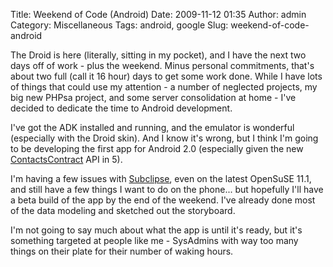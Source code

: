 Title: Weekend of Code (Android)
Date: 2009-11-12 01:35
Author: admin
Category: Miscellaneous
Tags: android, google
Slug: weekend-of-code-android

The Droid is here (literally, sitting in my pocket), and I have the next
two days off of work - plus the weekend. Minus personal commitments,
that's about two full (call it 16 hour) days to get some work done.
While I have lots of things that could use my attention - a number of
neglected projects, my big new PHPsa project, and some server
consolidation at home - I've decided to dedicate the time to Android
development.

I've got the ADK installed and running, and the emulator is wonderful
(especially with the Droid skin). And I know it's wrong, but I think I'm
going to be developing the first app for Android 2.0 (especially given
the new
[ContactsContract](http://developer.android.com/reference/android/provider/ContactsContract.html)
API in 5).

I'm having a few issues with [Subclipse](http://subclipse.tigris.org/),
even on the latest OpenSuSE 11.1, and still have a few things I want to
do on the phone... but hopefully I'll have a beta build of the app by
the end of the weekend. I've already done most of the data modeling and
sketched out the storyboard.

I'm not going to say much about what the app is until it's ready, but
it's something targeted at people like me - SysAdmins with way too many
things on their plate for their number of waking hours.
